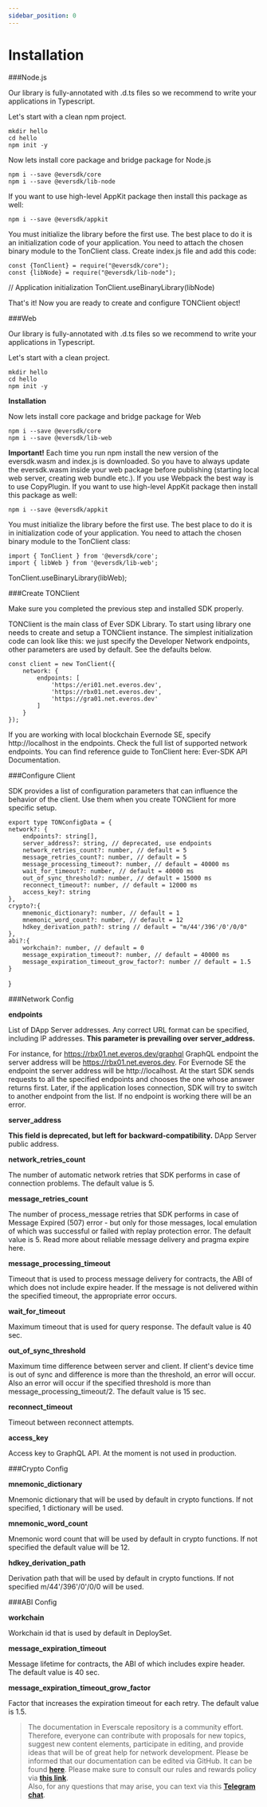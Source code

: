 ```yaml
---
sidebar_position: 0
---
```


# Installation

###Node.js

Our library is fully-annotated with .d.ts files so we recommend to write your applications in Typescript.

Let's start with a clean npm project.

    mkdir hello
    cd hello
    npm init -y

Now lets install core package and bridge package for Node.js

    npm i --save @eversdk/core
    npm i --save @eversdk/lib-node

If you want to use high-level AppKit package then install this package as well:

    npm i --save @eversdk/appkit

You must initialize the library before the first use. The best place to do it is an initialization code of your application.
You need to attach the chosen binary module to the TonClient class. Create index.js file and add this code:

    const {TonClient} = require("@eversdk/core");
    const {libNode} = require("@eversdk/lib-node");

// Application initialization
TonClient.useBinaryLibrary(libNode)

That's it! Now you are ready to create and configure TONClient object!


###Web

Our library is fully-annotated with .d.ts files so we recommend to write your applications in Typescript.

Let's start with a clean project.

    mkdir hello
    cd hello
    npm init -y

**Installation**

Now lets install core package and bridge package for Web

    npm i --save @eversdk/core
    npm i --save @eversdk/lib-web

**Important!** Each time you run npm install the new version of the eversdk.wasm and index.js is downloaded. So you have to always update the eversdk.wasm inside your web package before publishing (starting local web server, creating web bundle etc.). If you use Webpack the best way is to use CopyPlugin.
If you want to use high-level AppKit package then install this package as well:

    npm i --save @eversdk/appkit

You must initialize the library before the first use. The best place to do it is in initialization code of your application.
You need to attach the chosen binary module to the TonClient class:

    import { TonClient } from '@eversdk/core';
    import { libWeb } from '@eversdk/lib-web';

TonClient.useBinaryLibrary(libWeb);


###Create TONClient

Make sure you completed the previous step and installed SDK properly.

TONClient is the main class of Ever SDK Library. To start using library one needs to create and setup a TONClient instance.
The simplest initialization code can look like this: we just specify the Developer Network endpoints, other parameters are used by default. See the defaults below.

    const client = new TonClient({
        network: { 
            endpoints: [
                'https://eri01.net.everos.dev',
                'https://rbx01.net.everos.dev',
                'https://gra01.net.everos.dev'
            ] 
        } 
    });

If you are working with local blockchain Evernode SE, specify http://localhost in the endpoints.
Check the full list of supported network endpoints.
You can find reference guide to TonClient here: Ever-SDK API Documentation.


###Configure Client

SDK provides a list of configuration parameters that can influence the behavior of the client. Use them when you create TONClient for more specific setup.

    export type TONConfigData = {
    network?: { 
        endpoints?: string[],
        server_address?: string, // deprecated, use endpoints
        network_retries_count?: number, // default = 5
        message_retries_count?: number, // default = 5
        message_processing_timeout?: number, // default = 40000 ms
        wait_for_timeout?: number, // default = 40000 ms
        out_of_sync_threshold?: number, // default = 15000 ms
        reconnect_timeout?: number, // default = 12000 ms
        access_key?: string
    },
    crypto?:{
        mnemonic_dictionary?: number, // default = 1
        mnemonic_word_count?: number, // default = 12
        hdkey_derivation_path?: string // default = "m/44'/396'/0'/0/0"
    },
    abi?:{
        workchain?: number, // default = 0
        message_expiration_timeout?: number, // default = 40000 ms
        message_expiration_timeout_grow_factor?: number // default = 1.5
    }

}


###Network Config

**endpoints**

List of DApp Server addresses. Any correct URL format can be specified, including IP addresses. **This parameter is prevailing over server_address.**

For instance, for https://rbx01.net.everos.dev/graphql GraphQL endpoint the server address will be https://rbx01.net.everos.dev. For Evernode SE the endpoint the server address will be http://localhost.
At the start SDK sends requests to all the specified endpoints and chooses the one whose answer returns first. Later, if the application loses connection, SDK will try to switch to another endpoint from the list. If no endpoint is working there will be an error.

**server_address**

**This field is deprecated, but left for backward-compatibility.** DApp Server public address.

**network_retries_count**

The number of automatic network retries that SDK performs in case of connection problems. The default value is 5.

**message_retries_count**

The number of process_message retries that SDK performs in case of Message Expired (507) error - but only for those messages, local emulation of which was successful or failed with replay protection error. The default value is 5.
Read more about reliable message delivery and pragma expire here.

**message_processing_timeout**

Timeout that is used to process message delivery for contracts, the ABI of which does not include expire header. If the message is not delivered within the specified timeout, the appropriate error occurs.

**wait_for_timeout**

Maximum timeout that is used for query response. The default value is 40 sec.

**out_of_sync_threshold**

Maximum time difference between server and client.
If client's device time is out of sync and difference is more than the threshold, an error will occur. Also an error will occur if the specified threshold is more than message_processing_timeout/2.
The default value is 15 sec.

**reconnect_timeout**

Timeout between reconnect attempts.

**access_key**

Access key to GraphQL API. At the moment is not used in production.


###Crypto Config

**mnemonic_dictionary**

Mnemonic dictionary that will be used by default in crypto functions. If not specified, 1 dictionary will be used.

**mnemonic_word_count**

Mnemonic word count that will be used by default in crypto functions. If not specified the default value will be 12.

**hdkey_derivation_path**

Derivation path that will be used by default in crypto functions. If not specified m/44'/396'/0'/0/0 will be used.


###ABI Config

**workchain**

Workchain id that is used by default in DeploySet.

**message_expiration_timeout**

Message lifetime for contracts, the ABI of which includes expire header. The default value is 40 sec.

**message_expiration_timeout_grow_factor**

Factor that increases the expiration timeout for each retry. The default value is 1.5.

> The documentation in Everscale repository is a community effort. Therefore, everyone can contribute with proposals for new topics, suggest new content elements, participate in editing, and provide ideas that will be of great help for network development. Please be informed that our documentation can be edited via GitHub. It can be found [**here**](https://docs.everscale.network/). 
Please make sure to consult our rules and rewards policy via [**this link**](https://docs.everscale.network/contribute/hot-streams/documentations).  
Also, for any questions that may arise, you can text via this [**Telegram chat**](https://t.me/+C2IpQXWZtCwxYzEy).